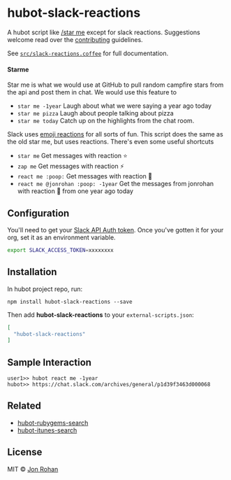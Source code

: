 # hubot-slack-reactions

A hubot script like [/star me](#starme) except for slack reactions. Suggestions welcome read over the [contributing](/CONTRIBUTING.md) guidelines.

See [`src/slack-reactions.coffee`](src/slack-reactions.coffee) for full documentation.

#### Starme

Star me is what we would use at GitHub to pull random campfire stars from the api and post them in chat. We would use this feature to

- `star me -1year` Laugh about what we were saying a year ago today
- `star me pizza` Laugh about people talking about pizza
- `star me today` Catch up on the highlights from the chat room.

Slack uses [emoji reactions](https://slack.zendesk.com/hc/en-us/articles/206870317-Emoji-reactions) for all sorts of fun. This script does the same as the old star me, but uses reactions. There's even some useful shortcuts

- `star me` Get messages with reaction :star:
- `zap me` Get messages with reaction :zap:
- `react me :poop:` Get messages with reaction :poop:
- `react me @jonrohan :poop: -1year` Get the messages from jonrohan with reaction :poop: from one year ago today

## Configuration

You'll need to get your [Slack API Auth token](https://api.slack.com/web#authentication). Once you've gotten it for your org, set it as an environment variable.

```sh
export SLACK_ACCESS_TOKEN=xxxxxxxx
```

## Installation

In hubot project repo, run:

`npm install hubot-slack-reactions --save`

Then add **hubot-slack-reactions** to your `external-scripts.json`:

```json
[
  "hubot-slack-reactions"
]
```

## Sample Interaction

```
user1>> hubot react me -1year
hubot>> https://chat.slack.com/archives/general/p1d39f3463d000068
```

## Related

* [hubot-rubygems-search](https://github.com/jonrohan/hubot-rubygems-search)
* [hubot-itunes-search](https://github.com/jonrohan/hubot-itunes-search)

## License

MIT &copy; [Jon Rohan](http://jonrohan.codes)
